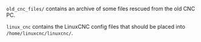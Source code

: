 `old_cnc_files/` contains an archive of some files rescued from the old CNC PC.

`linux_cnc` contains the LinuxCNC config files that should be placed into
`/home/linuxcnc/linuxcnc/`.
